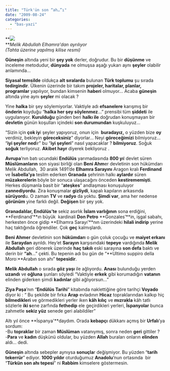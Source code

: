 ```yaml
---
title: "Türk'ün son “ah…”ı"
date: "2009-08-24"
categories: 
  - "bas-yazi"
---
```


**![](/uploads/image/melik.jpg)  
**_Melik Abdullah Elhamra'dan ayrılıyor  
(Tahta üzerine yapılmış kilise resmi)_

**Güneşin** altında yeni bir **şey yok** derler, doğrudur. Bu bir **düşünme** ve inceleme metodudur, **dünyada** ne olmuşsa aşağı yukarı aynı **şeyler** olabilir anlamında…

**Siyasal temsilde** oldukça **alt sıralarda** bulunan **Türk toplumu** şu sırada **tedirgindir**. Ülkenin üzerinde bir takım **projeler, haritalar, planlar, programlar** yapılıyor, bundan kimsenin **haberi** olmuyor… Acaba **güneşin** altında yine aynı **şeyler** mi olacak ?

Yine **halka** bir şey söylemiyorlar. Vaktiyle adı **efsanelere** karışmış bir **önderin** koyduğu “**halka her şey söylenmez**…” prensibi tüm **şiddeti** ile uygulanıyor. **Kurulduğu** günden beri **halkı ile** doğrudan konuşmayan bir **devletin** günün koşulları içindeki **son durumundan** kuşkuluyuz…

“Sizin için **çok iy**i şeyler yapıyoruz, onun için  **buradayız,** o yüzden bize **oy** verdiniz, bekleyin **göreceksiniz**” diyorlar… Neyi **göreceğimizi** bilmiyoruz… “**iyi şeyler ned**ir” bu “**iyi şeyleri**” nasıl yapacaklar ? **bilmiyoruz**. Soğuk **soğuk** terliyoruz. **Akibet hayr** diyerek bekliyoruz .

**Avrupa**’nın batı ucundaki **Endülüs** yarımadasında **800 yı**l devlet süren **Müslümanların** son siyasi birliği olan **Beni Ahm**er devletinin son hükümdarı Melik Abdullah,  30 aralık 1491’de **Elhamra Sarayını** Aragon kralı **Ferdinand** ve **İsabella’ya** teslim ederken **Granada** şehrinin halkı **aylardır** süren **müzakerelerin** böyle bir sonuca ulaşacağını önceden **kestirememişti**. Herkes düşmanla basit bir “**ateşkes**” andlaşması konuşuluyor **zannediyordu**. Zira konuşmalar **gizliydi**, kapalı kapıların arkasında **sürüyord**u. O zaman **TV** ve **radyo** da yoktu. **Şimdi var**, ama her nedense **görünüm** yine farklı değil. **Değişen** bir şey yok.

**Granadalılar, Endülüs’te** sekiz asırlık **İslam varlığının** sona erdiğini, **Ferdinand'**ın büyük  kardinali **Don Petro** **Gonzales’**in, işgal sabahı, herkesten önce gidip **Elhamra Sarayı’**nın üzerindeki **hilali indirip** yerine haç taktığında öğrendiler. Çok **geç** kalmışlardı.

**Beni Ahmer** devletinin son **hükümdarı** o gün çoluk çocuğu ve **maiyet erkanı** ile **Saraydan** ayrıldı. Hey’et **Sarayın** karşısındaki **tepeye** vardığında **Melik Abdullah** geri dönerek üzerinde **haç takılı** eski sarayına **son defa** baktı ve derin bir **“ah**…” çekti. Bu tepenin adı bu gün de “**Ultimo suppiro della Moro:**Arabın son ahı” **tepesidir**.

**Melik Abdullah** o sırada **göz yaşı** ile ağlıyordu. **Anası** bulunduğu yerden **uzandı** ve **oğluna** şunları söyledi “Vaktiyle **erkek** gibi korumadığın **vatanın** elinden giderken şimdi **kadınlar** gibi ağlıyorsun…”

**Ziya Paşa**’nın “**Endülüs Tarihi**” kitabında naklettiğine göre tarihçi **Voyado** diyor ki : “ Bu şekilde bir fırka **Arap** evladının **Hicaz** topraklarından kalkıp hiç **bilmedikleri** ve görmedikleri yerler iken **kâh kılıç** ve **mızrakla** kâh tatlı sözlerle **iki s**ene zarfında **fethedip** ele geçirdikleri yerleri, **İspanyolar** bunca zahmetle **sekiz yüz** senede geri alabildiler”

Altı yıl önce **İspanya'**daydım. Orada **kebapçı** dükkanı açmış bir **Urfalı**’ya sordum:  
\-Bu **topraklar** bir zaman **Müslüman** vatanıymış, sonra neden **geri** gittiler ?  
\-**Para** ve **kadın** düşkünü oldular, bu yüzden **Allah** buraları onların **elinden** aldı… dedi.

**Güneşin** altında sebepler aynıysa **sonuçla**r değişmiyor. Bu yüzden “**tarih tekerrür**” ediyor. **1000 yıldır** oturduğumuz **Anadolu**’nun ortasında  bir “**Türkün son ahı tepesi**” ni **Rabbim** kimselere göstermesin.
